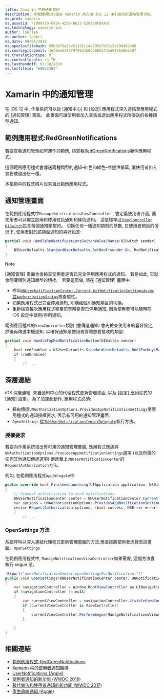 ```yaml
---
title: Xamarin 中的通知管理
description: 本檔說明如何使用 Xamarin 來利用 iOS 12 中引進的新通知管理功能。
ms.prod: xamarin
ms.assetid: F1D90729-F85A-425B-B633-E2FA38FB4A0C
ms.technology: xamarin-ios
author: lobrien
ms.author: laobri
ms.date: 09/04/2018
ms.openlocfilehash: 69b6876a22e511d1c14a795d7b81c3a638492468
ms.sourcegitcommit: 3ea9ee034af9790d2b0dc0893435e997bd06e587
ms.translationtype: MT
ms.contentlocale: zh-TW
ms.lasthandoff: 07/30/2019
ms.locfileid: "68652392"
---
```

# <a name="notification-management-in-xamarinios"></a>Xamarin 中的通知管理

在 iOS 12 中, 作業系統可以從 [通知中心] 和 [設定] 應用程式深入連結至應用程式的 [通知管理] 畫面。 此畫面可讓使用者加入宣告或退出應用程式所傳送的各種類型通知。

## <a name="sample-app-redgreennotifications"></a>範例應用程式:RedGreenNotifications

若要查看通知管理如何運作的範例, 請查看[RedGreenNotifications](https://docs.microsoft.com/samples/xamarin/ios-samples/ios12-redgreennotifications)範例應用程式。

這個範例應用程式會傳送兩種類型的通知–紅色和綠色–並提供螢幕, 讓使用者加入宣告或退出任一種。

本指南中的程式碼片段來自此範例應用程式。

## <a name="notification-management-screen"></a>通知管理畫面

在範例應用程式中`ManageNotificationsViewController` , 會定義使用者介面, 讓使用者可以獨立啟用和停用紅色通知和綠色通知。 這是標準[`UIViewController`](xref:UIKit.UIViewController)
[`UISwitch`](xref:UIKit.UISwitch)包含每個通知類型的。 切換任何一種通知類型的參數, 在使用者預設的情況下, 使用者對於該類型通知的喜好設定:

```csharp
partial void HandleRedNotificationsSwitchValueChange(UISwitch sender)
{
    NSUserDefaults.StandardUserDefaults.SetBool(sender.On, RedNotificationsEnabledKey);
}
```

> [!NOTE]
> [通知管理] 畫面也會檢查使用者是否已完全停用應用程式的通知。 若是如此, 它就會隱藏個別通知類型的切換。 若要這麼做, 請在 [通知管理] 畫面中:
>
> - 呼叫[`UNUserNotificationCenter.Current.GetNotificationSettingsAsync`](xref:UserNotifications.UNUserNotificationCenter.GetNotificationSettingsAsync) [並`AuthorizationStatus`](xref:UserNotifications.UNNotificationSettings.AuthorizationStatus)檢查屬性。
> - 如果應用程式已完全停用通知, 則隱藏個別通知類型的切換。
> - 重新檢查每次應用程式移至前景時是否已停用通知, 因為使用者可以隨時在 iOS 設定中啟用/停用通知。

範例應用程式的`ViewController`類別 (會傳送通知) 會先檢查使用者的喜好設定, 然後再傳送本機通知, 以確保通知是使用者實際想要接收的類型:

```csharp
partial void HandleTapRedNotificationButton(UIButton sender)
{
    bool redEnabled = NSUserDefaults.StandardUserDefaults.BoolForKey(ManageNotificationsViewController.RedNotificationsEnabledKey);
    if (redEnabled)
    {
        // ...
```

## <a name="deep-link"></a>深層連結

iOS 深層連結: 來自通知中心的代理程式更新管理畫面, 以及 [設定] 應用程式的 [通知] 設定。 為了加速此動作, 應用程式必須:

- 藉由傳遞`UNAuthorizationOptions.ProvidesAppNotificationSettings`至應用程式的通知授權要求, 表示有可用的通知管理畫面。
- `OpenSettings` [從`IUNUserNotificationCenterDelegate`](xref:UserNotifications.IUNUserNotificationCenterDelegate)執行方法。

### <a name="authorization-request"></a>授權要求

若要向作業系統指出有可用的通知管理畫面, 應用程式應該將`UNAuthorizationOptions.ProvidesAppNotificationSettings`選項 (以及所需的任何其他通知傳遞選項) 傳遞至上`UNUserNotificationCenter`的`RequestAuthorization`方法。

例如, 在範例應用程式`AppDelegate`中:

```csharp
public override bool FinishedLaunching(UIApplication application, NSDictionary launchOptions)
{
    // Request authorization to send notifications
    UNUserNotificationCenter center = UNUserNotificationCenter.Current;
    var options = UNAuthorizationOptions.ProvidesAppNotificationSettings | UNAuthorizationOptions.Alert | UNAuthorizationOptions.Sound | UNAuthorizationOptions.Provisional;
    center.RequestAuthorization(options, (bool success, NSError error) =>
    {
        // ...
```

### <a name="opensettings-method"></a>OpenSettings 方法

系統呼叫以深入連結代理程式更新管理畫面的方法,應直接將使用者流覽至該畫面。`OpenSettings`

在範例應用程式中, `ManageNotificationsViewController`如果需要, 這個方法會執行 segue 至。

```csharp
[Export("userNotificationCenter:openSettingsForNotification:")]
public void OpenSettings(UNUserNotificationCenter center, UNNotification notification)
{
    var navigationController = Window.RootViewController as UINavigationController;
    if (navigationController != null)
    {
        var currentViewController = navigationController.VisibleViewController;
        if (currentViewController is ViewController)
        {
            currentViewController.PerformSegue(ManageNotificationsViewController.ShowManageNotificationsSegue, this);
        }

    }
}
```

## <a name="related-links"></a>相關連結

- [範例應用程式-RedGreenNotifications](https://docs.microsoft.com/samples/xamarin/ios-samples/ios12-redgreennotifications)
- [Xamarin 中的使用者通知架構](~/ios/platform/user-notifications/index.md)
- [UserNotifications (Apple)](https://developer.apple.com/documentation/usernotifications?language=objc)
- [使用者通知的新功能 (WWDC 2018)](https://developer.apple.com/videos/play/wwdc2018/710/)
- [最佳做法和使用者通知的新功能 (WWDC 2017)](https://developer.apple.com/videos/play/wwdc2017/708/)
- [產生遠端通知 (Apple)](https://developer.apple.com/documentation/usernotifications/setting_up_a_remote_notification_server/generating_a_remote_notification)
